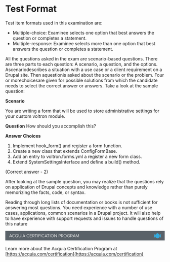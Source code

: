 # Test Format

Test item formats used in this examination are:

* Multiple-choice: Examinee selects one option that best answers the question or completes a statement.
* Multiple-response: Examinee selects more than one option that best answers the question or completes a statement.

All the questions asked in the exam are scenario-based questions. There are three parts to each question: A scenario, a question, and the options. Ascenariodescribes a situation with a use case or a client requirement on a Drupal site. Then aquestionis asked about the scenario or the problem. Four or morechoicesare given for possible solutions from which the candidate needs to select the correct answer or answers. Take a look at the sample question:

**Scenario**

You are writing a form that will be used to store administrative settings for your custom voltron module.

**Question** How should you accomplish this?

**Answer Choices**

1. Implement hook\_form\(\) and register a form function.
2. Create a new class that extends ConfigFormBase.
3. Add an entry to voltron.forms.yml a register a new form class.
4. Extend SystemSettingsInterface and define a build\(\) method.

\(Correct answer - 2\)

After looking at the sample question, you may realize that the questions rely on application of Drupal concepts and knowledge rather than purely memorizing the facts, code, or syntax.

Reading through long lists of documentation or books is not sufficient for answering most questions. You need experience with a number of use cases, applications, common scenarios in a Drupal project. It will also help to have experience with support requests and issues to handle questions of this nature

![](.gitbook/assets/inner-page-footer.png)

Learn more about the Acquia Certification Program at [https://acquia.com/certification](https://acquia.com/certification)

